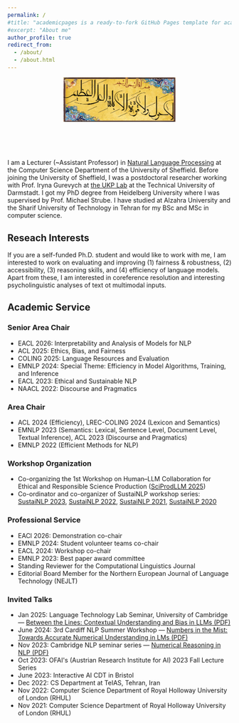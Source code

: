 ```yaml
---
permalink: /
#title: "academicpages is a ready-to-fork GitHub Pages template for academic personal websites"
#excerpt: "About me"
author_profile: true
redirect_from: 
  - /about/
  - /about.html
---
```


<div style="text-align: center; margin-bottom: 80px;">
  <img src="BesmAllah.png" alt="BesmAllah" style="max-width: 50%; height: auto;">
</div>



I am a Lecturer (~Assistant Professor) in [Natural Language Processing](https://www.sheffield.ac.uk/dcs/research/groups/natural-language-processing) at the Computer Science Department of the University of Sheffield.
Before joining the University of Sheffield, I was a postdoctoral researcher working with Prof. Iryna Gurevych at [the UKP Lab](https://www.informatik.tu-darmstadt.de/ukp/ukp_home/index.en.jsp) at the Technical University of Darmstadt. I got my PhD degree from Heidelberg University where I was supervised by Prof. Michael Strube. I have studied at Alzahra University and the Sharif University of Technology in Tehran for my BSc and MSc in computer science. 



Reseach Interests
------
If you are a self-funded Ph.D. student and would like to work with me, I am interested to work on evaluating and improving (1) fairness & robustness, (2) accessibility, (3) reasoning skills, and (4) efficiency of language models. 
Apart from these, I am interested in coreference resolution and interesting psycholinguistic analyses of text ot multimodal inputs. 


<h2>Academic Service</h2>

<h3>Senior Area Chair</h3>
<ul>
  <li> EACL 2026: Interpretability and Analysis of Models for NLP </li>
  <li>ACL 2025: Ethics, Bias, and Fairness</li>
  <li>COLING 2025: Language Resources and Evaluation</li>
  <li>EMNLP 2024: Special Theme: Efficiency in Model Algorithms, Training, and Inference</li>
  <li>EACL 2023: Ethical and Sustainable NLP</li>
  <li>NAACL 2022: Discourse and Pragmatics</li>
</ul>

<h3>Area Chair</h3>
<ul>
  <li>ACL 2024 (Efficiency), LREC-COLING 2024 (Lexicon and Semantics)</li>
  <li>EMNLP 2023 (Semantics: Lexical, Sentence Level, Document Level, Textual Inference), ACL 2023 (Discourse and Pragmatics)  </li>
  <li>EMNLP 2022 (Efficient Methods for NLP) </li>
</ul>

<h3>Workshop Organization</h3>
<ul>
<li> Co-organizing the 1st Workshop on Human–LLM Collaboration for Ethical and Responsible Science Production (<a href="https://sciprodllm.github.io/2025/">SciProdLLM 2025</a>) </li>  
<li>Co-ordinator and co-organizer of SustaiNLP workshop series: 
  <a href="https://sites.google.com/view/sustainlp2023">SustaiNLP 2023</a>, 
  <a href="https://sites.google.com/view/sustainlp2022">SustaiNLP 2022</a>, 
  <a href="https://sites.google.com/view/sustainlp2021">SustaiNLP 2021</a>, 
  <a href="https://sites.google.com/view/sustainlp2020">SustaiNLP 2020</a>
</li>
</ul>


<h3>Professional Service</h3>
<ul>
  <li>EACl 2026: Demonstration co-chair </li>
  <li>EMNLP 2024: Student volunteer teams co-chair</li>
  <li>EACL 2024: Workshop co-chair</li>
  <li>EMNLP 2023: Best paper award committee</li>
  <li>Standing Reviewer for the Computational Linguistics Journal</li>
  <li>Editorial Board Member for the Northern European Journal of Language Technology (NEJLT)</li>
</ul>

<h3>Invited Talks</h3>
<ul>
<li>Jan 2025: Language Technology Lab Seminar, University of Cambridge —
  <a href="{{ "/files/Between_the_Lines.pdf" | relative_url }}" target="_blank" rel="noopener">
    Between the Lines: Contextual Understanding and Bias in LLMs (PDF)
  </a>
</li>
<li>June 2024: 3rd Cardiff NLP Summer Workshop —
  <a href="{{ "/files/Numbers_in_the_Myth.pdf" | relative_url }}" target="_blank" rel="noopener">
    Numbers in the Mist: Towards Accurate Numerical Understanding in LMs (PDF)
  </a>
</li>
  <li>Nov 2023: Cambridge NLP seminar series —
  <a href="{{ "/files/Numerical_Reasoning_in_Natural_Language_Processing.pdf" | relative_url }}" target="_blank" rel="noopener">
    Numerical Reasoning in NLP (PDF)
  </a>
</li>
  <li>Oct 2023: OFAI's (Austrian Research Institute for AI) 2023 Fall Lecture Series</li>
  <li>June 2023: Interactive AI CDT in Bristol</li>
  <li>Dec 2022: CS Department at TeIAS, Tehran, Iran </li>
  <li>Nov 2022: Computer Science Department of Royal Holloway University of London (RHUL)</li>
  <li>Nov 2021: Computer Science Department of Royal Holloway University of London (RHUL)</li>
  
</ul>
